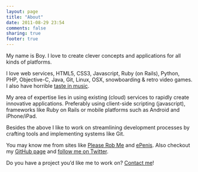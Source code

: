 ```yaml
---
layout: page
title: "About"
date: 2011-08-29 23:54
comments: false
sharing: true
footer: true
---
```


My name is Boy. I love to create clever concepts and applications for all kinds of platforms.

I love web services, HTML5, CSS3, Javascript, Ruby (on Rails), Python, PHP, Objective-C, Java, Git, Linux, OSX, snowboarding & retro video games. I also have horrible [taste in music](http://www.last.fm/user/boyvanamstel).

My area of expertise lies in using existing (cloud) services to rapidly create innovative applications. Preferably using client-side scripting (javascript), frameworks like Ruby on Rails or mobile platforms such as Android and iPhone/iPad.

Besides the above I like to work on streamlining development processes by crafting tools and implementing systems like Git.

You may know me from sites like [Please Rob Me](http://www.pleaserobme.com/) and [ePenis](http://www.epenis.nl/). Also checkout my [GitHub page](http://github.org/boyvanamstel) and [follow me on Twitter](http://twitter.com/boyvanamstel).

Do you have a project you’d like me to work on? [Contact me](mailto:info@boyvanamstel.nl)!


